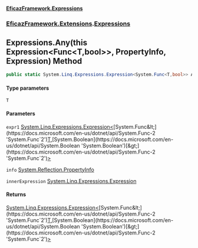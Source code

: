 #### [EficazFramework.Expressions](EficazFrameworkExpressions.md 'EficazFramework Expressions')
### [EficazFramework.Extensions](EficazFrameworkExpressions.md#EficazFramework.Extensions 'EficazFramework.Extensions').[Expressions](EficazFramework.Extensions/Expressions.md 'EficazFramework.Extensions.Expressions')

## Expressions.Any<T>(this Expression<Func<T,bool>>, PropertyInfo, Expression) Method

```csharp
public static System.Linq.Expressions.Expression<System.Func<T,bool>> Any<T>(this System.Linq.Expressions.Expression<System.Func<T,bool>> expr1, System.Reflection.PropertyInfo info, System.Linq.Expressions.Expression innerExpression);
```
#### Type parameters

<a name='EficazFramework.Extensions.Expressions.Any_T_(thisSystem.Linq.Expressions.Expression_System.Func_T,bool__,System.Reflection.PropertyInfo,System.Linq.Expressions.Expression).T'></a>

`T`
#### Parameters

<a name='EficazFramework.Extensions.Expressions.Any_T_(thisSystem.Linq.Expressions.Expression_System.Func_T,bool__,System.Reflection.PropertyInfo,System.Linq.Expressions.Expression).expr1'></a>

`expr1` [System.Linq.Expressions.Expression&lt;](https://docs.microsoft.com/en-us/dotnet/api/System.Linq.Expressions.Expression-1 'System.Linq.Expressions.Expression`1')[System.Func&lt;](https://docs.microsoft.com/en-us/dotnet/api/System.Func-2 'System.Func`2')[T](EficazFramework.Extensions/Expressions/Any_T_(thisExpression_Func_T,bool__,PropertyInfo,Expression).md#EficazFramework.Extensions.Expressions.Any_T_(thisSystem.Linq.Expressions.Expression_System.Func_T,bool__,System.Reflection.PropertyInfo,System.Linq.Expressions.Expression).T 'EficazFramework.Extensions.Expressions.Any<T>(this System.Linq.Expressions.Expression<System.Func<T,bool>>, System.Reflection.PropertyInfo, System.Linq.Expressions.Expression).T')[,](https://docs.microsoft.com/en-us/dotnet/api/System.Func-2 'System.Func`2')[System.Boolean](https://docs.microsoft.com/en-us/dotnet/api/System.Boolean 'System.Boolean')[&gt;](https://docs.microsoft.com/en-us/dotnet/api/System.Func-2 'System.Func`2')[&gt;](https://docs.microsoft.com/en-us/dotnet/api/System.Linq.Expressions.Expression-1 'System.Linq.Expressions.Expression`1')

<a name='EficazFramework.Extensions.Expressions.Any_T_(thisSystem.Linq.Expressions.Expression_System.Func_T,bool__,System.Reflection.PropertyInfo,System.Linq.Expressions.Expression).info'></a>

`info` [System.Reflection.PropertyInfo](https://docs.microsoft.com/en-us/dotnet/api/System.Reflection.PropertyInfo 'System.Reflection.PropertyInfo')

<a name='EficazFramework.Extensions.Expressions.Any_T_(thisSystem.Linq.Expressions.Expression_System.Func_T,bool__,System.Reflection.PropertyInfo,System.Linq.Expressions.Expression).innerExpression'></a>

`innerExpression` [System.Linq.Expressions.Expression](https://docs.microsoft.com/en-us/dotnet/api/System.Linq.Expressions.Expression 'System.Linq.Expressions.Expression')

#### Returns
[System.Linq.Expressions.Expression&lt;](https://docs.microsoft.com/en-us/dotnet/api/System.Linq.Expressions.Expression-1 'System.Linq.Expressions.Expression`1')[System.Func&lt;](https://docs.microsoft.com/en-us/dotnet/api/System.Func-2 'System.Func`2')[T](EficazFramework.Extensions/Expressions/Any_T_(thisExpression_Func_T,bool__,PropertyInfo,Expression).md#EficazFramework.Extensions.Expressions.Any_T_(thisSystem.Linq.Expressions.Expression_System.Func_T,bool__,System.Reflection.PropertyInfo,System.Linq.Expressions.Expression).T 'EficazFramework.Extensions.Expressions.Any<T>(this System.Linq.Expressions.Expression<System.Func<T,bool>>, System.Reflection.PropertyInfo, System.Linq.Expressions.Expression).T')[,](https://docs.microsoft.com/en-us/dotnet/api/System.Func-2 'System.Func`2')[System.Boolean](https://docs.microsoft.com/en-us/dotnet/api/System.Boolean 'System.Boolean')[&gt;](https://docs.microsoft.com/en-us/dotnet/api/System.Func-2 'System.Func`2')[&gt;](https://docs.microsoft.com/en-us/dotnet/api/System.Linq.Expressions.Expression-1 'System.Linq.Expressions.Expression`1')